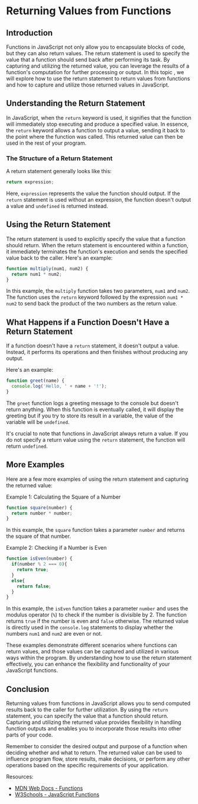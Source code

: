 # Returning Values from Functions

## Introduction

Functions in JavaScript not only allow you to encapsulate blocks of code, but they can also return values. The return statement is used to specify the value that a function should send back after performing its task. By capturing and utilizing the returned value, you can leverage the results of a function's computation for further processing or output. In this topic    , we will explore how to use the return statement to return values from functions and how to capture and utilize those returned values in JavaScript.

## Understanding the Return Statement

In JavaScript, when the `return` keyword is used, it signifies that the function will immediately stop executing and produce a specified value. In essence, the `return` keyword allows a function to output a value, sending it back to the point where the function was called. This returned value can then be used in the rest of your program.

### The Structure of a Return Statement

A return statement generally looks like this:

```javascript
return expression;
```

Here, `expression` represents the value the function should output. If the `return` statement is used without an expression, the function doesn't output a value and `undefined` is returned instead. 

## Using the Return Statement

The return statement is used to explicitly specify the value that a function should return. When the return statement is encountered within a function, it immediately terminates the function's execution and sends the specified value back to the caller. Here's an example:

```javascript
function multiply(num1, num2) {
  return num1 * num2;
}
```

In this example, the `multiply` function takes two parameters, `num1` and `num2`. The function uses the `return` keyword followed by the expression `num1 * num2` to send back the product of the two numbers as the return value.

## What Happens if a Function Doesn't Have a Return Statement

If a function doesn't have a `return` statement, it doesn't output a value. Instead, it performs its operations and then finishes without producing any output. 

Here's an example:

```javascript
function greet(name) {
  console.log('Hello, ' + name + '!');
}
```

The `greet` function logs a greeting message to the console but doesn't return anything. When this function is eventually called, it will display the greeting but if you try to store its result in a variable, the value of the variable will be `undefined`.

It's crucial to note that functions in JavaScript always return a value. If you do not specify a return value using the `return` statement, the function will return `undefined`.

## More Examples

Here are a few more examples of using the return statement and capturing the returned value:

Example 1: Calculating the Square of a Number
```javascript
function square(number) {
  return number * number;
}
```
In this example, the `square` function takes a parameter `number` and returns the square of that number.

Example 2: Checking if a Number is Even
```javascript
function isEven(number) {
  if(number % 2 === 0){
    return true;
  }
  else{
    return false;
  }
}
```
In this example, the `isEven` function takes a parameter `number` and uses the modulus operator (`%`) to check if the number is divisible by 2. The function returns `true` if the number is even and `false` otherwise. The returned value is directly used in the `console.log` statements to display whether the numbers `num1` and `num2` are even or not.

These examples demonstrate different scenarios where functions can return values, and those values can be captured and utilized in various ways within the program. By understanding how to use the return statement effectively, you can enhance the flexibility and functionality of your JavaScript functions.

## Conclusion

Returning values from functions in JavaScript allows you to send computed results back to the caller for further utilization. By using the `return` statement, you can specify the value that a function should return. Capturing and utilizing the returned value provides flexibility in handling function outputs and enables you to incorporate those results into other parts of your code.

Remember to consider the desired output and purpose of a function when deciding whether and what to return. The returned value can be used to influence program flow, store results, make decisions, or perform any other operations based on the specific requirements of your application.

Resources:
- [MDN Web Docs - Functions](https://developer.mozilla.org/en-US/docs/Web/JavaScript/Guide/Functions)
- [W3Schools - JavaScript Functions](https://www.w3schools.com/js/js_functions.asp)